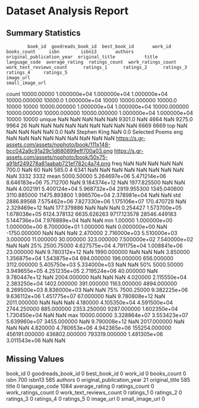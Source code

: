 # Dataset Analysis Report

## Summary Statistics
            book_id  goodreads_book_id  best_book_id       work_id   books_count     isbn        isbn13       authors  original_publication_year  original_title           title language_code  average_rating  ratings_count  work_ratings_count  work_text_reviews_count      ratings_1      ratings_2      ratings_3     ratings_4     ratings_5                                                                                 image_url                                                                         small_image_url
count   10000.00000       1.000000e+04  1.000000e+04  1.000000e+04  10000.000000  10000.0  1.000000e+04         10000               10000.000000         10000.0           10000         10000    10000.000000   1.000000e+04        1.000000e+04             10000.000000   10000.000000   10000.000000   10000.000000  1.000000e+04  1.000000e+04                                                                                     10000                                                                                   10000
unique          NaN                NaN           NaN           NaN           NaN   9301.0           NaN          4664                        NaN          9275.0            9964            26             NaN            NaN                 NaN                      NaN            NaN            NaN            NaN           NaN           NaN                                                                                      6669                                                                                    6669
top             NaN                NaN           NaN           NaN           NaN      0.0           NaN  Stephen King                        NaN             0.0  Selected Poems           eng             NaN            NaN                 NaN                      NaN            NaN            NaN            NaN           NaN           NaN  https://s.gr-assets.com/assets/nophoto/book/111x148-bcc042a9c91a29c1d680899eff700a03.png  https://s.gr-assets.com/assets/nophoto/book/50x75-a91bf249278a81aabab721ef782c4a74.png
freq            NaN                NaN           NaN           NaN           NaN    700.0           NaN            60                        NaN           585.0               4          6341             NaN            NaN                 NaN                      NaN            NaN            NaN            NaN           NaN           NaN                                                                                      3332                                                                                    3332
mean     5000.50000       5.264697e+06  5.471214e+06  8.646183e+06     75.712700      NaN  9.184374e+12           NaN                1977.825500             NaN             NaN           NaN        4.002191   5.400124e+04        5.968732e+04              2919.955300    1345.040600    3110.885000   11475.893800  1.996570e+04  2.378981e+04                                                                                       NaN                                                                                     NaN
std      2886.89568       7.575462e+06  7.827330e+06  1.175106e+07    170.470728      NaN  2.329469e+12           NaN                 177.379886             NaN             NaN           NaN        0.254427   1.573700e+05        1.678038e+05              6124.378132    6635.626263    9717.123578   28546.449183  5.144736e+04  7.976889e+04                                                                                       NaN                                                                                     NaN
min         1.00000       1.000000e+00  1.000000e+00  8.700000e+01      1.000000      NaN  0.000000e+00           NaN               -1750.000000             NaN             NaN           NaN        2.470000   2.716000e+03        5.510000e+03                 3.000000      11.000000      30.000000     323.000000  7.500000e+02  7.540000e+02                                                                                       NaN                                                                                     NaN
25%      2500.75000       4.627575e+04  4.791175e+04  1.008841e+06     23.000000      NaN  9.780312e+12           NaN                1990.000000             NaN             NaN           NaN        3.850000   1.356875e+04        1.543875e+04               694.000000     196.000000     656.000000    3112.000000  5.405750e+03  5.334000e+03                                                                                       NaN                                                                                     NaN
50%      5000.50000       3.949655e+05  4.251235e+05  2.719524e+06     40.000000      NaN  9.780447e+12           NaN                2004.000000             NaN             NaN           NaN        4.020000   2.115550e+04        2.383250e+04              1402.000000     391.000000    1163.000000    4894.000000  8.269500e+03  8.836000e+03                                                                                       NaN                                                                                     NaN
75%      7500.25000       9.382225e+06  9.636112e+06  1.451775e+07     67.000000      NaN  9.780808e+12           NaN                2011.000000             NaN             NaN           NaN        4.180000   4.105350e+04        4.591500e+04              2744.250000     885.000000    2353.250000    9287.000000  1.602350e+04  1.730450e+04                                                                                       NaN                                                                                     NaN
max     10000.00000       3.328864e+07  3.553423e+07  5.639960e+07   3455.000000      NaN  9.790008e+12           NaN                2017.000000             NaN             NaN           NaN        4.820000   4.780653e+06        4.942365e+06            155254.000000  456191.000000  436802.000000  793319.000000  1.481305e+06  3.011543e+06                                                                                       NaN                                                                                     NaN

## Missing Values
book_id                         0
goodreads_book_id               0
best_book_id                    0
work_id                         0
books_count                     0
isbn                          700
isbn13                        585
authors                         0
original_publication_year      21
original_title                585
title                           0
language_code                1084
average_rating                  0
ratings_count                   0
work_ratings_count              0
work_text_reviews_count         0
ratings_1                       0
ratings_2                       0
ratings_3                       0
ratings_4                       0
ratings_5                       0
image_url                       0
small_image_url                 0